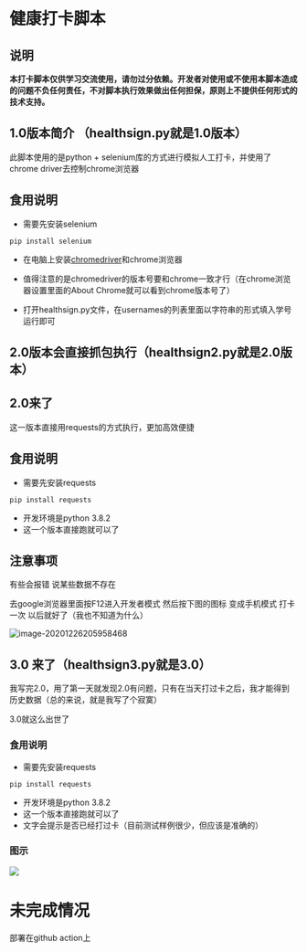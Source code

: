 # 健康打卡脚本

## 说明

**本打卡脚本仅供学习交流使用，请勿过分依赖。开发者对使用或不使用本脚本造成的问题不负任何责任，不对脚本执行效果做出任何担保，原则上不提供任何形式的技术支持。**

## 1.0版本简介 （healthsign.py就是1.0版本）

此脚本使用的是python + selenium库的方式进行模拟人工打卡，并使用了chrome driver去控制chrome浏览器

## 食用说明

- 需要先安装selenium

```
pip install selenium
```

- 在电脑上安装[chromedriver](http://www.testclass.net/selenium_python/selenium3-browser-driver)和chrome浏览器

- 值得注意的是chromedriver的版本号要和chrome一致才行（在chrome浏览器设置里面的About Chrome就可以看到chrome版本号了）
- 打开healthsign.py文件，在usernames的列表里面以字符串的形式填入学号运行即可

## 2.0版本会直接抓包执行（healthsign2.py就是2.0版本）

## 2.0来了 

这一版本直接用requests的方式执行，更加高效便捷

## 食用说明

- 需要先安装requests

```
pip install requests
```

- 开发环境是python 3.8.2 
- 这一个版本直接跑就可以了

## 注意事项

有些会报错 说某些数据不存在 

去google浏览器里面按F12进入开发者模式 然后按下图的图标 变成手机模式 打卡一次 以后就好了（我也不知道为什么）

![image-20201226205958468](https://cdn.jsdelivr.net/gh/nekomiao123/pic/img/image-20201226205958468.png)

## 3.0 来了（healthsign3.py就是3.0）

我写完2.0，用了第一天就发现2.0有问题，只有在当天打过卡之后，我才能得到历史数据（总的来说，就是我写了个寂寞）

3.0就这么出世了

### 食用说明

- 需要先安装requests

```
pip install requests
```

- 开发环境是python 3.8.2 
- 这一个版本直接跑就可以了
- 文字会提示是否已经打过卡（目前测试样例很少，但应该是准确的）

### 图示

![](https://cdn.jsdelivr.net/gh/nekomiao123/pic/img/image-20201228185614331.png)



# 未完成情况

部署在github action上
